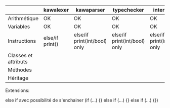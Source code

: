 |                      | kawalexer          | kawaparser                      | typechecker                     | interpreter                     |
| -------------------- | ------------------ | ------------------------------- | ------------------------------- | ------------------------------- |
| Arithmétique         | OK                 | OK                              | OK                              | OK                              |
| Variables            | OK                 | OK                              | OK                              | OK                              |
| Instructions         | else/if<br>print() | else/if<br>print(int/bool) only | else/if<br>print(int/bool) only | else/if<br>print(int/bool) only |
| Classes et attributs |                    |                                 |                                 |                                 |
| Méthodes             |                    |                                 |                                 |                                 |
| Héritage             |                    |                                 |                                 |                                 |


Extensions:

else if avec possibilité de s'enchainer (if (...) {} else if (...) {} else if (...) {})
